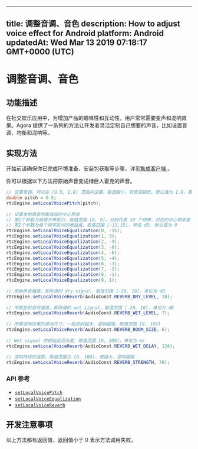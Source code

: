 
---
title: 调整音调、音色
description: How to adjust voice effect for Android
platform: Android
updatedAt: Wed Mar 13 2019 07:18:17 GMT+0000 (UTC)
---
# 调整音调、音色
## 功能描述
在社交娱乐应用中，为增加产品的趣味性和互动性，用户常常需要变声和混响效果。Agora 提供了一系列的方法让开发者灵活定制自己想要的声音，比如设置音调、均衡和混响等。 
## 实现方法
开始前请确保你已完成环境准备、安装包获取等步骤，详见[集成客户端 ](../../cn/Video/android_video.md)。

你可以根据以下方法把原始声音变成绿巨人霍克的声音。

```java
// 设置音调。可以在 [0.5, 2.0] 范围内设置。取值越小，则音调越低。默认值为 1.0，表示原始音调。
double pitch = 0.5;
rtcEngine.setLocalVoicePitch(pitch);
  
// 设置本地语音均衡波段的中心频率
// 第1个参数为频谱子带索引，取值范围 [0, 9]，分别代表 10 个频带，对应的中心频率是 [31, 62, 125, 250, 500, 1k, 2k, 4k, 8k, 16k] Hz
// 第2个参数为每个频率区间的增益值，取值范围 [-15,15]，单位 dB, 默认值为 0
rtcEngine.setLocalVoiceEqualization(0, -15);
rtcEngine.setLocalVoiceEqualization(1, 3);
rtcEngine.setLocalVoiceEqualization(2, -9);
rtcEngine.setLocalVoiceEqualization(3, -8);
rtcEngine.setLocalVoiceEqualization(4, -6);
rtcEngine.setLocalVoiceEqualization(5, -4);
rtcEngine.setLocalVoiceEqualization(6, -3);
rtcEngine.setLocalVoiceEqualization(7, -2);
rtcEngine.setLocalVoiceEqualization(8, -1);
rtcEngine.setLocalVoiceEqualization(9, 1);
  
// 原始声音强度，即所谓的 dry signal，取值范围 [-20, 10]，单位为 dB
rtcEngine.setLocalVoiceReverb(AudioConst.REVERB_DRY_LEVEL, 10);
  
// 早期反射信号强度，即所谓的 wet signal，取值范围 [-20, 10]，单位为 dB
rtcEngine.setLocalVoiceReverb(AudioConst.REVERB_WET_LEVEL, 7);
  
// 所需混响效果的房间尺寸，一般房间越大，混响越强，取值范围 [0, 100]
rtcEngine.setLocalVoiceReverb(AudioConst.REVERB_ROOM_SIZE, 6);
  
// Wet signal 的初始延迟长度，取值范围 [0, 200]，单位为 ms
rtcEngine.setLocalVoiceReverb(AudioConst.REVERB_WET_DELAY, 124);
  
// 混响持续的强度，取值范围为 [0, 100]，值越大，混响越强
rtcEngine.setLocalVoiceReverb(AudioConst.REVERB_STRENGTH, 78);
```

### API 参考

- [`setLocalVoicePitch`](https://docs.agora.io/cn/Video/API%20Reference/java/classio_1_1agora_1_1rtc_1_1_rtc_engine.html#a41b525f9cbf2911594bcda9b20a728c9)
- [`setLocalVoiceEqualization`](https://docs.agora.io/cn/Video/API%20Reference/java/classio_1_1agora_1_1rtc_1_1_rtc_engine.html#a9e3aa79f0d6d8f2ea81907543506d960)
- [`setLocalVoiceReverb`](https://docs.agora.io/cn/Video/API%20Reference/java/classio_1_1agora_1_1rtc_1_1_rtc_engine.html#a4afc32ba68e997e90ba3f128317827fa)

## 开发注意事项

以上方法都有返回值，返回值小于 0 表示方法调用失败。
